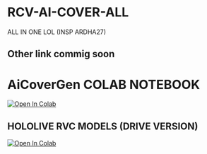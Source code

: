 # RCV-AI-COVER-ALL
ALL IN ONE LOL (INSP ARDHA27)



## Other link commig soon


# AiCoverGen COLAB NOTEBOOK
[![Open In Colab](https://colab.research.google.com/assets/colab-badge.svg)](https://colab.research.google.com/github/SociallyIneptWeeb/AICoverGen/blob/main/AICoverGen_colab.ipynb)


## HOLOLIVE RVC MODELS (DRIVE VERSION)

[![Open In Colab](https://colab.research.google.com/assets/colab-badge.svg)](https://colab.research.google.com/github/laynz28/RCV-AI-COVER-ALL/blob/main/hololive_rvc_models_v2.ipynb)

